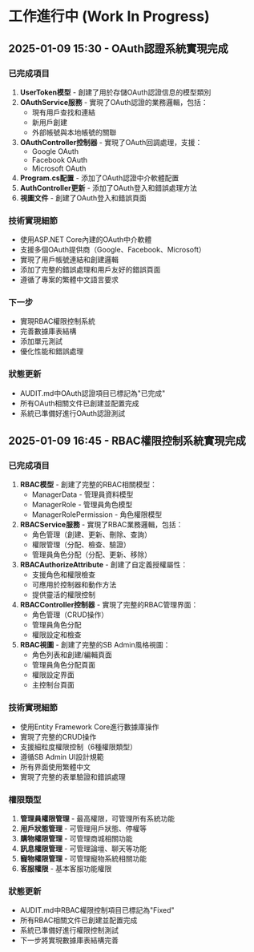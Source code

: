 # 工作進行中 (Work In Progress)

## 2025-01-09 15:30 - OAuth認證系統實現完成

### 已完成項目
1. **UserToken模型** - 創建了用於存儲OAuth認證信息的模型類別
2. **OAuthService服務** - 實現了OAuth認證的業務邏輯，包括：
   - 現有用戶查找和連結
   - 新用戶創建
   - 外部帳號與本地帳號的關聯
3. **OAuthController控制器** - 實現了OAuth回調處理，支援：
   - Google OAuth
   - Facebook OAuth  
   - Microsoft OAuth
4. **Program.cs配置** - 添加了OAuth認證中介軟體配置
5. **AuthController更新** - 添加了OAuth登入和錯誤處理方法
6. **視圖文件** - 創建了OAuth登入和錯誤頁面

### 技術實現細節
- 使用ASP.NET Core內建的OAuth中介軟體
- 支援多個OAuth提供商（Google、Facebook、Microsoft）
- 實現了用戶帳號連結和創建邏輯
- 添加了完整的錯誤處理和用戶友好的錯誤頁面
- 遵循了專案的繁體中文語言要求

### 下一步
- 實現RBAC權限控制系統
- 完善數據庫表結構
- 添加單元測試
- 優化性能和錯誤處理

### 狀態更新
- AUDIT.md中OAuth認證項目已標記為"已完成"
- 所有OAuth相關文件已創建並配置完成
- 系統已準備好進行OAuth認證測試

## 2025-01-09 16:45 - RBAC權限控制系統實現完成

### 已完成項目
1. **RBAC模型** - 創建了完整的RBAC相關模型：
   - ManagerData - 管理員資料模型
   - ManagerRole - 管理員角色模型
   - ManagerRolePermission - 角色權限模型
2. **RBACService服務** - 實現了RBAC業務邏輯，包括：
   - 角色管理（創建、更新、刪除、查詢）
   - 權限管理（分配、檢查、驗證）
   - 管理員角色分配（分配、更新、移除）
3. **RBACAuthorizeAttribute** - 創建了自定義授權屬性：
   - 支援角色和權限檢查
   - 可應用於控制器和動作方法
   - 提供靈活的權限控制
4. **RBACController控制器** - 實現了完整的RBAC管理界面：
   - 角色管理（CRUD操作）
   - 管理員角色分配
   - 權限設定和檢查
5. **RBAC視圖** - 創建了完整的SB Admin風格視圖：
   - 角色列表和創建/編輯頁面
   - 管理員角色分配頁面
   - 權限設定界面
   - 主控制台頁面

### 技術實現細節
- 使用Entity Framework Core進行數據庫操作
- 實現了完整的CRUD操作
- 支援細粒度權限控制（6種權限類型）
- 遵循SB Admin UI設計規範
- 所有界面使用繁體中文
- 實現了完整的表單驗證和錯誤處理

### 權限類型
1. **管理員權限管理** - 最高權限，可管理所有系統功能
2. **用戶狀態管理** - 可管理用戶狀態、停權等
3. **購物權限管理** - 可管理商城相關功能
4. **訊息權限管理** - 可管理論壇、聊天等功能
5. **寵物權限管理** - 可管理寵物系統相關功能
6. **客服權限** - 基本客服功能權限

### 狀態更新
- AUDIT.md中RBAC權限控制項目已標記為"Fixed"
- 所有RBAC相關文件已創建並配置完成
- 系統已準備好進行權限控制測試
- 下一步將實現數據庫表結構完善
